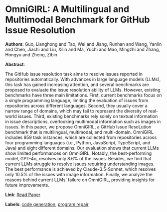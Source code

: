 # OmniGIRL: A Multilingual and Multimodal Benchmark for GitHub Issue Resolution

**Authors**: Guo, Lianghong and Tao, Wei and Jiang, Runhan and Wang, Yanlin and Chen, Jiachi and Liu, Xilin and Ma, Yuchi and Mao, Mingzhi and Zhang, Hongyu and Zheng, Zibin

**Abstract**:

The GitHub issue resolution task aims to resolve issues reported in repositories automatically. With advances in large language models (LLMs), this task has gained increasing attention, and several benchmarks are proposed to evaluate the issue resolution ability of LLMs. However, existing benchmarks have three main limitations. First, current benchmarks focus on a single programming language, limiting the evaluation of issues from repositories across different languages. Second, they usually cover a narrow range of domains, which may fail to represent the diversity of real-world issues. Third, existing benchmarks rely solely on textual information in issue descriptions, overlooking multimodal information such as images in issues. In this paper, we propose OmniGIRL, a GitHub Issue ResoLution benchmark that is multilingual, multimodal, and multi-domain. OmniGIRL includes 959 task instances, which are collected from repositories across four programming languages (i.e., Python, JavaScript, TypeScript, and Java) and eight different domains. Our evaluation shows that current LLMs show limited performances on OmniGIRL. Notably, the best-performing model, GPT-4o, resolves only 8.6\% of the issues. Besides, we find that current LLMs struggle to resolve issues requiring understanding images. The best performance is achieved by Claude-3.5-Sonnet, which resolves only 10.5\% of the issues with image information. Finally, we analyze the reasons behind current LLMs’ failure on OmniGIRL, providing insights for future improvements.

**Link**: [Read Paper](https://doi.org/10.1145/3728871)

**Labels**: [code generation](../../labels/code_generation.md), [program repair](../../labels/program_repair.md)
